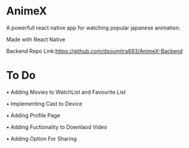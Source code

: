# AnimeX
A powerfull react native app for watching popular japanese animation.

Made with React Native 

Backend Repo Link:https://github.com/dsoumitra693/AnimeX-Backend


# To Do

• Adding Movies to WatchList and Favourite List

• Implementing Cast to Device

• Adding Profile Page

• Adding Fuctionality to Downlaod Video

• Adding Option For Sharing
